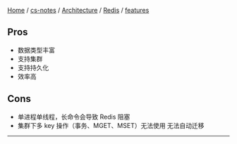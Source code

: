 [Home](https://mengxianbin.github.io) /
[cs-notes](https://mengxianbin.github.io/cs-notes/site) /
[Architecture](https://mengxianbin.github.io/cs-notes/site/Architecture) /
[Redis](https://mengxianbin.github.io/cs-notes/site/Architecture/Redis) /
[features](https://mengxianbin.github.io/cs-notes/site/Architecture/Redis/features)

## Pros

* 数据类型丰富
* 支持集群
* 支持持久化
* 效率高

## Cons

* 单进程单线程，长命令会导致 Redis 阻塞
* 集群下多 key 操作（事务、MGET、MSET）无法使用 无法自动迁移

---
